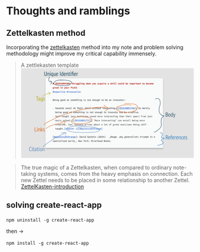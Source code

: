# Thoughts and ramblings

## Zettelkasten method

Incorporating the [zettelkasten](https://zettelkasten.de/introduction/) method into my note and problem solving methodology might improve my critical capability immensely.

> A zettlekasten template
![zettlekasten format](../attachments/2021-12-13-21-16-23.png)

>The true magic of a Zettelkasten, when compared to ordinary note-taking systems, comes from the heavy emphasis on connection. Each new Zettel needs to be placed in some relationship to another Zettel. [ZettelKasten-introduction][1]

[1]: <https://zettelkasten.de/introduction/#putting-the-pieces-together>


## solving create-react-app

`npm uninstall -g create-react-app`

then ->

`npm install -g create-react-app`

